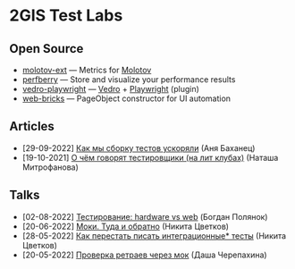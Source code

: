 # 2GIS Test Labs

## Open Source

- [molotov-ext](https://github.com/2gis-test-labs/molotov-ext) — Metrics for [Molotov](https://molotov.readthedocs.io/en/stable/)
- [perfberry](https://github.com/2gis-test-labs/perfberry) — Store and visualize your performance results
- [vedro-playwright](https://github.com/2gis-test-labs/vedro-playwright) — [Vedro](https://vedro.io/) + [Playwright](https://playwright.dev/python/) (plugin)
- [web-bricks](https://github.com/2gis-test-labs/web-bricks) — PageObject constructor for UI automation

## Articles

- [29-09-2022] [Как мы сборку тестов ускоряли](https://medium.com/@bakhanets.ann_20846/%D0%BA%D0%B0%D0%BA-%D0%BC%D1%8B-%D1%81%D0%B1%D0%BE%D1%80%D0%BA%D1%83-%D1%82%D0%B5%D1%81%D1%82%D0%BE%D0%B2-%D1%83%D1%81%D0%BA%D0%BE%D1%80%D1%8F%D0%BB%D0%B8-28514534cf69) (Аня Баханец)
- [19-10-2021] [О чём говорят тестировщики (на лит клубах)](https://medium.com/@julen.gladja/qa-book-club-7fb61b3bf59) (Наташа Митрофанова)

## Talks

- [02-08-2022] [Тестирование: hardware vs web](https://www.youtube.com/watch?v=nrn42NF5jq4) (Богдан Полянок)
- [20-06-2022] [Моки. Туда и обратно](https://www.youtube.com/watch?v=l8zh3DsZYz4) (Никита Цвeтков)
- [28-05-2022] [Как перестать писать интеграционные* тесты](https://12.codefest.ru/lecture/2052) (Никита Цвeтков)
- [20-05-2022] [Проверка ретраев через мок](https://www.youtube.com/watch?v=fS7xp1lncLo) (Даша Черепахина)
